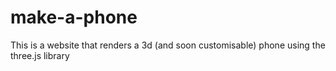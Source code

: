 # make-a-phone
 This is a website that renders a 3d (and soon customisable) phone using the three.js library
